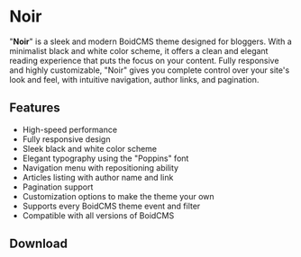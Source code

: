 # Noir

"**Noir**" is a sleek and modern BoidCMS theme designed for bloggers. With a minimalist black and white color scheme, it offers a clean and elegant reading experience that puts the focus on your content. Fully responsive and highly customizable, "Noir" gives you complete control over your site's look and feel, with intuitive navigation, author links, and pagination.


## Features

- High-speed performance
- Fully responsive design
- Sleek black and white color scheme
- Elegant typography using the "Poppins" font
- Navigation menu with repositioning ability
- Articles listing with author name and link
- Pagination support
- Customization options to make the theme your own
- Supports every BoidCMS theme event and filter
- Compatible with all versions of BoidCMS


## Download
